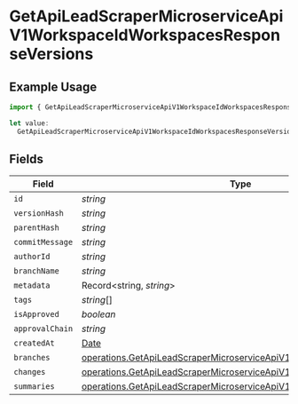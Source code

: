 # GetApiLeadScraperMicroserviceApiV1WorkspaceIdWorkspacesResponseVersions

## Example Usage

```typescript
import { GetApiLeadScraperMicroserviceApiV1WorkspaceIdWorkspacesResponseVersions } from "oppulence-backend-sdk/models/operations";

let value:
  GetApiLeadScraperMicroserviceApiV1WorkspaceIdWorkspacesResponseVersions = {};
```

## Fields

| Field                                                                                                                                                    | Type                                                                                                                                                     | Required                                                                                                                                                 | Description                                                                                                                                              |
| -------------------------------------------------------------------------------------------------------------------------------------------------------- | -------------------------------------------------------------------------------------------------------------------------------------------------------- | -------------------------------------------------------------------------------------------------------------------------------------------------------- | -------------------------------------------------------------------------------------------------------------------------------------------------------- |
| `id`                                                                                                                                                     | *string*                                                                                                                                                 | :heavy_minus_sign:                                                                                                                                       | N/A                                                                                                                                                      |
| `versionHash`                                                                                                                                            | *string*                                                                                                                                                 | :heavy_minus_sign:                                                                                                                                       | N/A                                                                                                                                                      |
| `parentHash`                                                                                                                                             | *string*                                                                                                                                                 | :heavy_minus_sign:                                                                                                                                       | N/A                                                                                                                                                      |
| `commitMessage`                                                                                                                                          | *string*                                                                                                                                                 | :heavy_minus_sign:                                                                                                                                       | N/A                                                                                                                                                      |
| `authorId`                                                                                                                                               | *string*                                                                                                                                                 | :heavy_minus_sign:                                                                                                                                       | N/A                                                                                                                                                      |
| `branchName`                                                                                                                                             | *string*                                                                                                                                                 | :heavy_minus_sign:                                                                                                                                       | N/A                                                                                                                                                      |
| `metadata`                                                                                                                                               | Record<string, *string*>                                                                                                                                 | :heavy_minus_sign:                                                                                                                                       | N/A                                                                                                                                                      |
| `tags`                                                                                                                                                   | *string*[]                                                                                                                                               | :heavy_minus_sign:                                                                                                                                       | N/A                                                                                                                                                      |
| `isApproved`                                                                                                                                             | *boolean*                                                                                                                                                | :heavy_minus_sign:                                                                                                                                       | N/A                                                                                                                                                      |
| `approvalChain`                                                                                                                                          | *string*                                                                                                                                                 | :heavy_minus_sign:                                                                                                                                       | N/A                                                                                                                                                      |
| `createdAt`                                                                                                                                              | [Date](https://developer.mozilla.org/en-US/docs/Web/JavaScript/Reference/Global_Objects/Date)                                                            | :heavy_minus_sign:                                                                                                                                       | N/A                                                                                                                                                      |
| `branches`                                                                                                                                               | [operations.GetApiLeadScraperMicroserviceApiV1WorkspaceIdBranches](../../models/operations/getapileadscrapermicroserviceapiv1workspaceidbranches.md)[]   | :heavy_minus_sign:                                                                                                                                       | N/A                                                                                                                                                      |
| `changes`                                                                                                                                                | [operations.GetApiLeadScraperMicroserviceApiV1WorkspaceIdChanges](../../models/operations/getapileadscrapermicroserviceapiv1workspaceidchanges.md)[]     | :heavy_minus_sign:                                                                                                                                       | N/A                                                                                                                                                      |
| `summaries`                                                                                                                                              | [operations.GetApiLeadScraperMicroserviceApiV1WorkspaceIdSummaries](../../models/operations/getapileadscrapermicroserviceapiv1workspaceidsummaries.md)[] | :heavy_minus_sign:                                                                                                                                       | N/A                                                                                                                                                      |